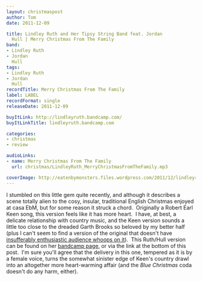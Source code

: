 ```yaml
---
layout: christmaspost
author: Tom
date: 2011-12-09

title: Lindley Ruth and Her Tipsy String Band feat. Jordan
  Hull | Merry Christmas From The Family
band:
- Lindley Ruth
- Jordan
  Hull
tags:
- Lindley Ruth
- Jordan
  Hull
recordTitle: Merry Christmas From The Family
label: LABEL
recordFormat: single
releaseDate: 2011-12-09

buyItLink: http://lindleyruth.bandcamp.com/
buyItLinkTitle: lindleyruth.bandcamp.com

categories:
- christmas
- review

audioLinks:
- name: Merry Christmas From The Family
  url: christmas/LindleyRuth_MerryChristmasFromTheFamily.mp3

coverImage: http://eatenbymonsters.files.wordpress.com/2011/12/lindleyruthandhertipsystringband.jpg
---
```


I stumbled on this little gem quite recently, and although it describes a scene totally alien to the cosy, insular, traditional English Christmas enjoyed at casa EbM, but for some reason it struck a chord.  Originally a Robert Earl Keen song, this version feels like it has more heart.  I have, at best, a delicate relationship with country music, and the Keen version sounds a little too close to the dreaded Garth Brooks so beloved by my better half (plus I can't seem to find a version of the original that doesn't have [insufferably enthusiastic audience whoops on it](http://www.youtube.com/watch?v=P37xPiRz1sg)).  This Ruth/Hull version can be found on her [bandcamp page](http://lindleyruth.bandcamp.com/), or via the link at the bottom of this post.  I'm sure you'll agree that the delivery in this one, tempered as it is by a female voice, turns the somewhat sinister edge of Keen's country drawl into an altogether more heart-warming affair (and the _Blue Christmas_ coda doesn't do any harm, either).